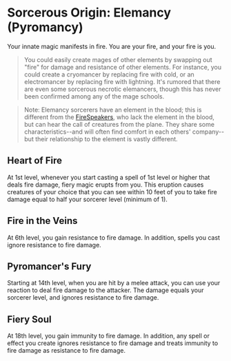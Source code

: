 # Sorcerous Origin: Elemancy (Pyromancy)
Your innate magic manifests in fire. You are your fire, and your fire is you.

> You could easily create mages of other elements by swapping out "fire" for damage and resistance of other elements. For instance, you could create a cryomancer by replacing fire with cold, or an electromancer by replacing fire with lightning. It's rumored that there are even some sorcerous necrotic elemancers, though this has never been confirmed among any of the mage schools.

> Note: Elemancy sorcerers have an element in the blood; this is different from the [FireSpeakers](FireSpeaker.md), who lack the element in the blood, but can hear the call of creatures from the plane. They share some characteristics--and will often find comfort in each others' company--but their relationship to the element is vastly different.

## Heart of Fire
At 1st level, whenever you start casting a spell of 1st level or higher that deals fire damage, fiery magic erupts from you. This eruption causes creatures of your choice that you can see within 10 feet of you to take fire damage equal to half your sorcerer level (minimum of 1).

## Fire in the Veins
At 6th level, you gain resistance to fire damage. In addition, spells you cast ignore resistance to fire damage.

## Pyromancer's Fury
Starting at 14th level, when you are hit by a melee attack, you can use your reaction to deal fire damage to the attacker. The damage equals your sorcerer level, and ignores resistance to fire damage.

## Fiery Soul
At 18th level, you gain immunity to fire damage. In addition, any spell or effect you create ignores resistance to fire damage and treats immunity to fire damage as resistance to fire damage.